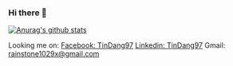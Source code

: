 ### Hi there 👋

[![Anurag's github stats](https://github-readme-stats.vercel.app/api?username=TinDang97&show_icons=true&theme=vue)](https://github.com/anuraghazra/github-readme-stats)

Looking me on:
[Facebook: TinDang97](https://www.facebook.com/TinDang97/)
[Linkedin: TinDang97](https://www.linkedin.com/in/tindang97/)
Gmail: rainstone1029x@gmail.com
